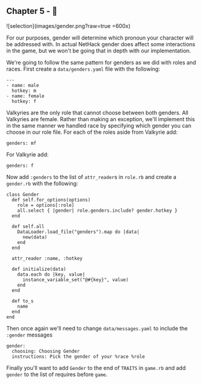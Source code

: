 ## Chapter 5 - 👫

![selection](images/gender.png?raw=true =600x)

For our purposes, gender will determine which pronoun your character will be addressed with. In actual NetHack gender does affect some interactions in the game, but we won't be going that in depth with our implementation.

We're going to follow the same pattern for genders as we did with roles and races. First create a `data/genders.yaml` file with the following:

    ---
    - name: male
      hotkey: m
    - name: female
      hotkey: f

Valkyries are the only role that cannot choose between both genders. All Valkyries are female. Rather than making an exception, we'll implement this in the same manner we handled race by specifying which gender you can choose in our role file. For each of the roles aside from Valkyrie add:

    genders: mf

For Valkyrie add:

    genders: f

Now add `:genders` to the list of `attr_reader`s in `role.rb` and create a `gender.rb` with the following:

    class Gender
      def self.for_options(options)
        role = options[:role]
        all.select { |gender| role.genders.include? gender.hotkey }
      end

      def self.all
        DataLoader.load_file("genders").map do |data|
          new(data)
        end
      end

      attr_reader :name, :hotkey

      def initialize(data)
        data.each do |key, value|
          instance_variable_set("@#{key}", value)
        end
      end

      def to_s
        name
      end
    end

Then once again we'll need to change `data/messages.yaml` to include the `:gender` messages

    gender:
      choosing: Choosing Gender
      instructions: Pick the gender of your %race %role

Finally you'll want to add `Gender` to the end of `TRAITS` in `game.rb` and add `gender` to the list of requires before `game`.

